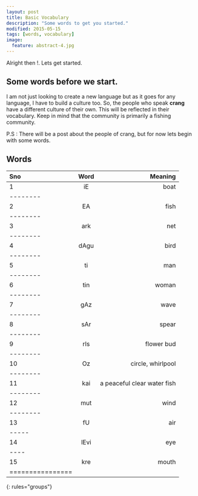 ```yaml
---
layout: post
title: Basic Vocabulary
description: "Some words to get you started."
modified: 2015-05-15
tags: [words, vocabulary]
image:
  feature: abstract-4.jpg
---
```


Alright then !. Lets get started.

## Some words before we start.

I am not just looking to create a new language but as it goes for any language, I have to build a culture too. So, the people who speak __crang__ have a different culture of their own. This will be reflected in their vocabulary. Keep in mind that the community is primarily a fishing community.

P.S : There will be a post about the people of crang, but for now lets begin with some words.

## Words


| Sno | Word | Meaning |
|:----|:-----:|--------:|
| 1  | iE     | boat    |
|--------
| 2  | EA     | fish    |
|--------
| 3  | ark    | net     |
|--------
| 4  | dAgu   | bird    |
|--------
| 5  | ti     | man     |
|--------
| 6  | tin    | woman   |
|--------
| 7  | gAz    | wave    | 
|--------
| 8  | sAr    | spear   | 
|--------
| 9  | rIs    | flower bud   | 
|--------
| 10  | Oz    | circle, whirlpool   | 
|--------
| 11  | kai    | a peaceful clear water fish   | 
|--------
| 12  | mut    | wind  | 
|--------
| 13  | fU    | air   | 
|-----
| 14  | lEvi    | eye   | 
|----
| 15 | kre | mouth | 
|================
{: rules="groups"}

